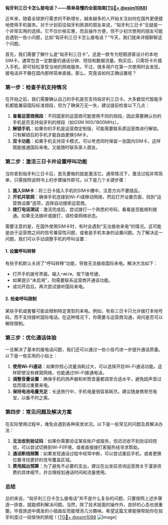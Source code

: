 **匈牙利三日卡怎么接电话？——简单易懂的全面指南[[TG💪+ @esim1088](https://t.me/s/esim1088)]**

近年来，随着全球旅行需求的不断增长，越来越多的人开始关注如何在国外更便捷地使用手机服务。对于计划前往匈牙利旅游的朋友来说，“匈牙利三日卡”无疑是一个非常实用的选择。它不仅价格实惠，而且操作方便，但不少初次使用的朋友可能会遇到一些小问题，比如“匈牙利三日卡怎么接电话？”今天，我们就来详细聊聊这个问题。

首先，我们需要了解什么是“匈牙利三日卡”。这是一款专为短期游客设计的本地SIM卡，通常包含一定数量的通话分钟、短信和数据流量。购买后，只需将卡片插入手机，即可轻松享受当地的网络服务。不过，很多用户在第一次使用时会发现，接电话并不像在国内那样简单直接。那么，究竟该如何正确设置呢？

### **第一步：检查手机支持情况**
在开始之前，我们需要确认自己的手机是否支持匈牙利三日卡。大多数现代智能手机都能兼容国际标准频段，但为了确保万无一失，建议提前检查以下几点：
1. **查看运营商频段**：不同国家的运营商可能使用不同的频段，因此需要确认你的手机是否支持匈牙利的频段（如GSM 900/1800MHz）。
2. **解锁手机**：如果你的手机是运营商定制版，可能需要联系原运营商进行解锁。只有解锁后的手机才能自由更换SIM卡。
3. **双卡功能**：如果手机支持双卡模式，可以考虑同时保留一张国内SIM卡，这样既能接通国际来电，又能随时联系家人朋友。

### **第二步：激活三日卡并设置呼叫功能**
当你拿到匈牙利三日卡后，首先要做的就是激活它。通常情况下，激活过程非常简单，只需按照说明书上的步骤操作即可。以下是几个关键步骤：
1. **插入SIM卡**：将三日卡插入手机的SIM卡槽中，注意方向不要插反。
2. **开机并联网**：确保手机连接到Wi-Fi或移动网络，然后打开设置页面，找到“运营商设置”选项，选择自动搜索运营商。
3. **拨打电话测试**：激活完成后，尝试拨打一个熟悉的号码，看看是否能顺利接通。如果无法接听或拨打，请检查网络状态。

需要注意的是，在国外使用SIM卡时，有时会遇到“无法接收来电”的情况。这可能是由于运营商之间的信号兼容性问题，或者是手机本身的设置问题。为了解决这一问题，我们可以手动调整手机的呼叫设置：

#### **1. 设置呼叫转移**
有些手机默认关闭了“呼叫转移”功能，导致无法接收国际来电。解决方法如下：
- 打开手机拨号界面，输入`*#67#`，按下拨号键。
- 如果提示“未启用”，则需要联系运营商开通该功能。
- 成功开启后，再次尝试接听国际来电。

#### **2. 检查呼叫限制**
某些手机或套餐可能会限制特定类型的来电。例如，有些三日卡只允许拨打本地号码，而不支持接听国际电话。在这种情况下，你需要与运营商沟通，询问是否可以解除限制。

### **第三步：优化通话体验**
一旦解决了基本的接电话问题，我们还可以通过一些小技巧进一步提升通话质量。以下是一些实用的小贴士：
1. **使用Wi-Fi通话**：如果你担心流量消耗过大，可以选择开启Wi-Fi通话功能。这样即使没有蜂窝网络，也能通过Wi-Fi接通电话。
2. **调整音量设置**：确保手机的扬声器和听筒音量都调至合适水平，避免因声音过低而错过重要来电。
3. **保持电池电量充足**：长途旅行中，手机电量很容易耗尽。建议随身携带充电宝，以备不时之需。

### **第四步：常见问题及解决方案**
在实际使用过程中，难免会遇到各种突发状况。以下是一些常见的问题及其解决办法：
1. **无法收到验证码**：如果你需要验证某些账户或服务，但迟迟收不到验证码短信，可以尝试切换到Wi-Fi环境，或者直接拨打客服热线寻求帮助。
2. **通话断线频繁**：如果发现通话过程中经常中断，可以尝试重启手机，或者更换位置寻找更好的信号覆盖区域。
3. **费用超出预算**：为了避免不必要的支出，建议在出发前咨询运营商关于漫游资费的具体细节，并合理规划通话时间和流量使用。

### **总结**
总的来说，“匈牙利三日卡怎么接电话”并不是什么复杂的问题，只要按照上述步骤逐一排查，就能顺利解决问题。当然，除了技术层面的操作外，良好的心态也很重要。毕竟旅途中偶发的小插曲反而能增添几分趣味。希望这篇文章能够帮助你在匈牙利度过一段愉快的旅程！[[TG💪+ @esim1088](https://t.me/s/esim1088) ![Image](https://i.postimg.cc/4NQfJmqS/Snipaste-2025-05-13-00-14-12.png)]
